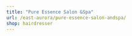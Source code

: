 ```yaml
---
title: "Pure Essence Salon &Spa"
url: /east-aurora/pure-essence-salon-andspa/
shop: hairdresser
---
```

